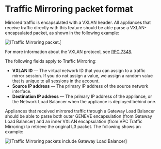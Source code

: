 # Traffic Mirroring packet format<a name="traffic-mirroring-packet-formats"></a>

Mirrored traffic is encapsulated with a VXLAN header\. All appliances that receive traffic directly with this feature should be able parse a VXLAN\-encapsulated packet, as shown in the following example:

![\[Traffic Mirroring packet.\]](http://docs.aws.amazon.com/vpc/latest/mirroring/images/traffic-mirroring-packets.png)

For more information about the VXLAN protocol, see [RFC 7348](https://tools.ietf.org/html/rfc7348)\.

The following fields apply to Traffic Mirroring:
+ **VXLAN ID** — The virtual network ID that you can assign to a traffic mirror session\. If you do not assign a value, we assign a random value that is unique to all sessions in the account\.
+ **Source IP address** — The primary IP address of the source network interface\. 
+ **Destination IP address** — The primary IP address of the appliance, or the Network Load Balancer when the appliance is deployed behind one\. 

Appliances that received mirrored traffic through a Gateway Load Balancer should be able to parse both outer GENEVE encapsulation \(from Gateway Load Balancer\) and an inner VXLAN encapsulation \(from VPC Traffic Mirroring\) to retrieve the original L3 packet\. The following shows an example:

![\[Traffic Mirroring packets include Gateway Load Balancer\]](http://docs.aws.amazon.com/vpc/latest/mirroring/images/traffic-mirroring-gwlb-packets.png)